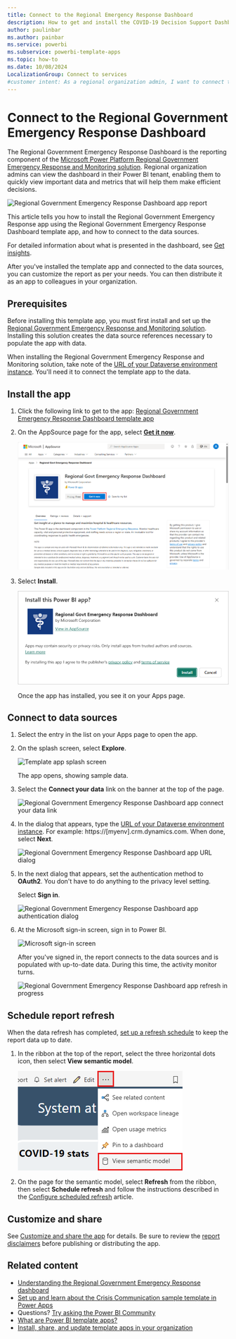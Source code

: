 ```yaml
---
title: Connect to the Regional Emergency Response Dashboard
description: How to get and install the COVID-19 Decision Support Dashboard for regional emergency response template app, and how to connect to data
author: paulinbar
ms.author: painbar
ms.service: powerbi
ms.subservice: powerbi-template-apps
ms.topic: how-to
ms.date: 10/08/2024
LocalizationGroup: Connect to services
#customer intent: As a regional organization admin, I want to connect to the Regional Government Emergency Response Dashboard so that I can quickly view important data and metrics to make efficient decisions.
---
```

# Connect to the Regional Government Emergency Response Dashboard
The Regional Government Emergency Response Dashboard is the reporting component of the [Microsoft Power Platform Regional Government Emergency Response and Monitoring solution](/powerapps/sample-apps/regional-emergency-response/overview). Regional organization admins can view the dashboard in their Power BI tenant, enabling them to quickly view important data and metrics that will help them make efficient decisions.

![Regional Government Emergency Response Dashboard app report](media/service-connect-to-regional-emergency-response/service-regional-emergency-response-app-report.png)

This article tells you how to install the Regional Government Emergency Response app using the Regional Government Emergency Response Dashboard template app, and how to connect to the data sources.

For detailed information about what is presented in the dashboard, see [Get insights](/powerapps/sample-apps/regional-emergency-response/portals-admin-reporting#get-insights).

After you've installed the template app and connected to the data sources, you can customize the report as per your needs. You can then distribute it as an app to colleagues in your organization.

## Prerequisites

Before installing this template app, you must first install and set up the [Regional Government Emergency Response and Monitoring solution](/powerapps/sample-apps/regional-emergency-response/deploy). Installing this solution creates the data source references necessary to populate the app with data.

When installing the Regional Government Emergency Response and Monitoring solution, take note of the [URL of your Dataverse environment instance](/powerapps/sample-apps/regional-emergency-response/deploy#step-5-configure-and-publish-power-bi-dashboard). You'll need it to connect the template app to the data.

## Install the app

1. Click the following link to get to the app: [Regional Government Emergency Response Dashboard template app](https://appsource.microsoft.com/product/power-bi/powerapps_cxo.regional_response)

1. On the AppSource page for the app, select [**Get it now**](https://appsource.microsoft.com/product/power-bi/powerapps_cxo.regional_response).

    [![Regional Government Emergency Response Dashboard app in AppSource](media/service-connect-to-regional-emergency-response/service-regional-emergency-response-app-appsource-get-it-now.png)](https://appsource.microsoft.com/product/power-bi/powerapps_cxo.regional_response)

1. Select **Install**.

    ![Install the Regional Government Emergency Response Dashboard app](media/service-connect-to-regional-emergency-response/service-regional-emergency-response-select-install.png)

    Once the app has installed, you see it on your Apps page.

## Connect to data sources

1. Select the entry in the list on your Apps page to open the app.

1. On the splash screen, select **Explore**.

   ![Template app splash screen](media/service-connect-to-regional-emergency-response/service-regional-emergency-response-app-splash-screen.png)

   The app opens, showing sample data.

1. Select the **Connect your data** link on the banner at the top of the page.

   ![Regional Government Emergency Response Dashboard app connect your data link](media/service-connect-to-regional-emergency-response/service-regional-emergency-response-app-connect-data.png)

1. In the dialog that appears, type the [URL of your Dataverse environment instance](/powerapps/sample-apps/emergency-response/deploy-configure#publish-the-power-bi-dashboard). For example: https://[myenv].crm.dynamics.com. When done, select **Next**.

   ![Regional Government Emergency Response Dashboard app URL dialog](media/service-connect-to-regional-emergency-response/service-regional-emergency-response-app-url-dialog.png)

1. In the next dialog that appears, set the authentication method to **OAuth2**. You don't have to do anything to the privacy level setting.

   Select **Sign in**.

   ![Regional Government Emergency Response Dashboard app authentication dialog](media/service-connect-to-regional-emergency-response/service-regional-emergency-response-app-authentication-dialog.png)

1. At the Microsoft sign-in screen, sign in to Power BI.

   ![Microsoft sign-in screen](media/service-connect-to-regional-emergency-response/service-regional-emergency-response-app-microsoft-login.png)

   After you've signed in, the report connects to the data sources and is populated with up-to-date data. During this time, the activity monitor turns.

   ![Regional Government Emergency Response Dashboard app refresh in progress](media/service-connect-to-regional-emergency-response/service-regional-emergency-response-app-refresh-monitor.png)

## Schedule report refresh

When the data refresh has completed, [set up a refresh schedule](../connect-data/refresh-scheduled-refresh.md) to keep the report data up to date.

1. In the ribbon at the top of the report, select the three horizontal dots icon, then select **View semantic model**.

   ![View semantic model menu command](media/service-connect-to-regional-emergency-response/service-regional-emergency-response-app-menu.png)

1. On the page for the semantic model, select **Refresh** from the ribbon, then select **Schedule refresh** and follow the instructions described in the [Configure scheduled refresh](../connect-data/refresh-scheduled-refresh.md) article.

## Customize and share

See [Customize and share the app](../connect-data/service-template-apps-install-distribute.md#customize-and-share-the-app) for details. Be sure to review the [report disclaimers](/powerapps/sample-apps/regional-emergency-response/overview#disclaimer) before publishing or distributing the app.

## Related content

* [Understanding the Regional Government Emergency Response dashboard](/powerapps/sample-apps/regional-emergency-response/portals-admin-reporting#get-insights)
* [Set up and learn about the Crisis Communication sample template in Power Apps](/powerapps/maker/canvas-apps/sample-crisis-communication-app)
* Questions? [Try asking the Power BI Community](https://community.powerbi.com/)
* [What are Power BI template apps?](../connect-data/service-template-apps-overview.md)
* [Install, share, and update template apps in your organization](../connect-data/service-template-apps-install-distribute.md)
